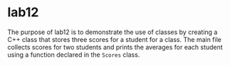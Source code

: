 # lab12 #
The purpose of lab12 is to demonstrate the use of classes by creating a C++ class that stores three scores for a student
for a class. The main file collects scores for two students and prints the averages for each student using a function
declared in the `Scores` class.